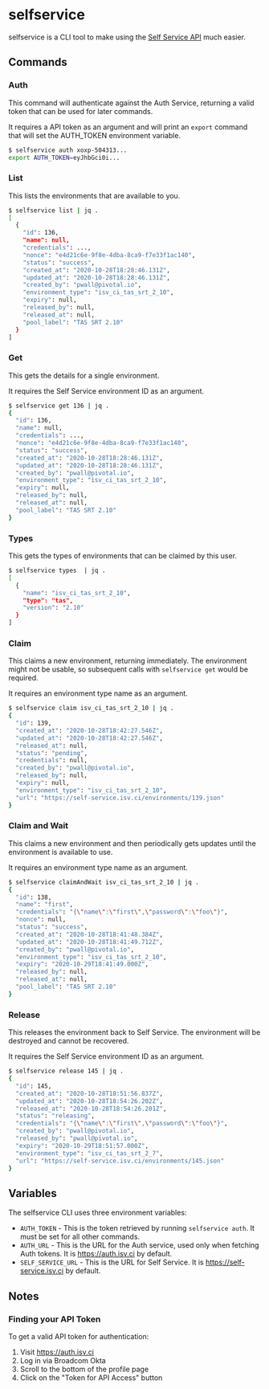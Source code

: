 # selfservice

selfservice is a CLI tool to make using the [Self Service API](https://self-service.isv.ci/api) much easier.

## Commands

### Auth
This command will authenticate against the Auth Service, returning a valid token that can be used for later commands.

It requires a API token as an argument and will print an `export` command that will set the AUTH_TOKEN environment variable.

```bash
$ selfservice auth xoxp-504313...
export AUTH_TOKEN=eyJhbGci0i...
```

### List

This lists the environments that are available to you.

```bash
$ selfservice list | jq .
[
  {
    "id": 136,
    "name": null,
    "credentials": ...,
    "nonce": "e4d21c6e-9f8e-4dba-8ca9-f7e33f1ac140",
    "status": "success",
    "created_at": "2020-10-28T18:28:46.131Z",
    "updated_at": "2020-10-28T18:28:46.131Z",
    "created_by": "pwall@pivotal.io",
    "environment_type": "isv_ci_tas_srt_2_10",
    "expiry": null,
    "released_by": null,
    "released_at": null,
    "pool_label": "TAS SRT 2.10"
  }
]
```

### Get

This gets the details for a single environment.

It requires the Self Service environment ID as an argument.

```bash
$ selfservice get 136 | jq .
{
  "id": 136,
  "name": null,
  "credentials": ...,
  "nonce": "e4d21c6e-9f8e-4dba-8ca9-f7e33f1ac140",
  "status": "success",
  "created_at": "2020-10-28T18:28:46.131Z",
  "updated_at": "2020-10-28T18:28:46.131Z",
  "created_by": "pwall@pivotal.io",
  "environment_type": "isv_ci_tas_srt_2_10",
  "expiry": null,
  "released_by": null,
  "released_at": null,
  "pool_label": "TAS SRT 2.10"
}
```

### Types

This gets the types of environments that can be claimed by this user.

```bash
$ selfservice types  | jq .
[
  {
    "name": "isv_ci_tas_srt_2_10",
    "type": "tas",
    "version": "2.10"
  }
]
```

### Claim

This claims a new environment, returning immediately. The environment might not be usable, so subsequent calls with `selfservice get` would be required.

It requires an environment type name as an argument.

```bash
$ selfservice claim isv_ci_tas_srt_2_10 | jq .
{
  "id": 139,
  "created_at": "2020-10-28T18:42:27.546Z",
  "updated_at": "2020-10-28T18:42:27.546Z",
  "released_at": null,
  "status": "pending",
  "credentials": null,
  "created_by": "pwall@pivotal.io",
  "released_by": null,
  "expiry": null,
  "environment_type": "isv_ci_tas_srt_2_10",
  "url": "https://self-service.isv.ci/environments/139.json"
}
```

### Claim and Wait

This claims a new environment and then periodically gets updates until the environment is available to use.

It requires an environment type name as an argument.

```bash
$ selfservice claimAndWait isv_ci_tas_srt_2_10 | jq .
{
  "id": 138,
  "name": "first",
  "credentials": "{\"name\":\"first\",\"password\":\"foo\"}",
  "nonce": null,
  "status": "success",
  "created_at": "2020-10-28T18:41:48.384Z",
  "updated_at": "2020-10-28T18:41:49.712Z",
  "created_by": "pwall@pivotal.io",
  "environment_type": "isv_ci_tas_srt_2_10",
  "expiry": "2020-10-29T18:41:49.000Z",
  "released_by": null,
  "released_at": null,
  "pool_label": "TAS SRT 2.10"
}
```

### Release

This releases the environment back to Self Service. The environment will be destroyed and cannot be recovered.

It requires the Self Service environment ID as an argument.

```bash
$ selfservice release 145 | jq .
{
  "id": 145,
  "created_at": "2020-10-28T18:51:56.837Z",
  "updated_at": "2020-10-28T18:54:26.202Z",
  "released_at": "2020-10-28T18:54:26.201Z",
  "status": "releasing",
  "credentials": "{\"name\":\"first\",\"password\":\"foo\"}",
  "created_by": "pwall@pivotal.io",
  "released_by": "pwall@pivotal.io",
  "expiry": "2020-10-29T18:51:57.000Z",
  "environment_type": "isv_ci_tas_srt_2_7",
  "url": "https://self-service.isv.ci/environments/145.json"
}
```

## Variables

The selfservice CLI uses three environment variables:

* `AUTH_TOKEN` - This is the token retrieved by running `selfservice auth`. It must be set for all other commands.
* `AUTH_URL` - This is the URL for the Auth service, used only when fetching Auth tokens. It is https://auth.isv.ci by default.
* `SELF_SERVICE_URL` - This is the URL for Self Service. It is https://self-service.isv.ci by default.

## Notes

### Finding your API Token

To get a valid API token for authentication:

1. Visit https://auth.isv.ci
1. Log in via Broadcom Okta 
1. Scroll to the bottom of the profile page
1. Click on the "Token for API Access" button
